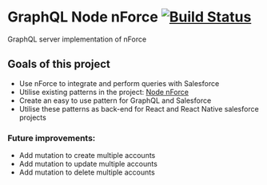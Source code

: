 # GraphQL Node nForce [![Build Status](https://travis-ci.com/Gurenax/graphql-node-nforce.svg?branch=master)](https://travis-ci.com/Gurenax/graphql-node-nforce/)
GraphQL server implementation of nForce

## Goals of this project
- Use nForce to integrate and perform queries with Salesforce
- Utilise existing patterns in the project: [Node nForce](https://github.com/Gurenax/node-nforce)
- Create an easy to use pattern for GraphQL and Salesforce
- Utilise these patterns as back-end for React and React Native salesforce projects


### Future improvements:
- Add mutation to create multiple accounts
- Add mutation to update multiple accounts
- Add mutation to delete multiple accounts